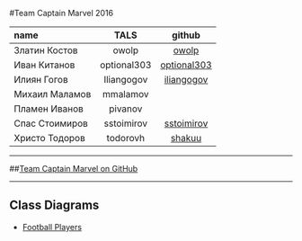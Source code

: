 #Team Captain Marvel 2016

| name | TALS | github 
| :------------------ | :-------------------: | :--------------------: |
| Златин Костов | owolp | [owolp](https://github.com/owolp) |
| Иван Китанов | optional303 | [optional303](https://github.com/optional303) |
| Илиян Гогов | Iliangogov | [iliangogov](https://github.com/iliangogov) |
| Михаил Маламов | mmalamov |  |
| Пламен Иванов | pivanov | |
| Спас Стоимиров | sstoimirov | [sstoimirov](https://github.com/sstoimirov) |
| Христо Тодоров | todorovh | [shakuu](https://github.com/shakuu) |

------------------
##[Team Captain Marvel on GitHub](https://github.com/Team-Captain-Marvel-2016)

------------------
## Class Diagrams
  - [Football Players](https://github.com/Team-Captain-Marvel-2016/TeamWorkSkeletonSample/blob/master/TeamWorkSkeleton/FootballPlayerAssembly/FootballPlayerDiagram.cd0)

  